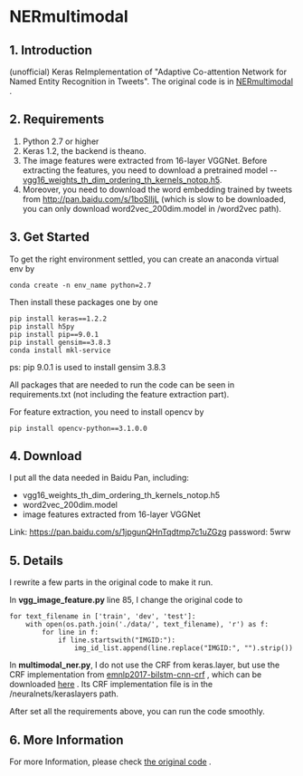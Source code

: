 # NERmultimodal

## 1. Introduction

(unofficial) Keras ReImplementation of "Adaptive Co-attention Network for Named Entity Recognition in Tweets".  The original code is in [NERmultimodal](https://github.com/jlfu/NERmultimodal) .

## 2. Requirements

1. Python 2.7 or higher
2. Keras 1.2, the backend is theano.
3. The image features were extracted from 16-layer VGGNet. Before extracting the features, you need to download a pretrained model -- [vgg16_weights_th_dim_ordering_th_kernels_notop.h5](https://github.com/fchollet/deep-learning-models/releases).
4. Moreover, you need to download the word embedding trained by tweets from http://pan.baidu.com/s/1boSlljL (which is slow to be downloaded, you can only download word2vec_200dim.model in /word2vec path).

## 3. Get Started

To get the right environment settled, you can create an anaconda virtual env by

```
conda create -n env_name python=2.7
```

Then install these packages one by one

```
pip install keras==1.2.2
pip install h5py
pip install pip==9.0.1
pip install gensim==3.8.3
conda install mkl-service
```

ps: pip 9.0.1 is used to install gensim 3.8.3

All packages that are needed to run the code can be seen in requirements.txt (not including the feature extraction part).

For feature extraction, you need to install opencv by

```
pip install opencv-python==3.1.0.0
```

## 4. Download

I put all the data needed in Baidu Pan, including:

- vgg16_weights_th_dim_ordering_th_kernels_notop.h5
- word2vec_200dim.model
- image features extracted from 16-layer VGGNet

Link: https://pan.baidu.com/s/1jpgunQHnTqdtmp7c1uZGzg  password: 5wrw

## 5. Details

I rewrite a few parts in the original code to make it run. 

In **vgg_image_feature.py** line 85, I change the original code to

```
for text_filename in ['train', 'dev', 'test']:
    with open(os.path.join('./data/', text_filename), 'r') as f:
        for line in f:
            if line.startswith("IMGID:"):
                img_id_list.append(line.replace("IMGID:", "").strip())
```

In **multimodal_ner.py**, I do not use the CRF from keras.layer, but use the CRF implementation from [emnlp2017-bilstm-cnn-crf](https://github.com/UKPLab/emnlp2017-bilstm-cnn-crf) , which can be downloaded [here](https://github.com/UKPLab/emnlp2017-bilstm-cnn-crf/releases/tag/1.2.2) . Its CRF implementation file is in the /neuralnets/keraslayers path.

After set all the requirements above, you can run the code smoothly.

## 6. More Information 

For more Information, please check [the original code](https://github.com/jlfu/NERmultimodal) . 